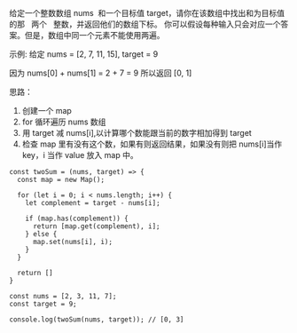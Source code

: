 给定一个整数数组 nums  和一个目标值 target，请你在该数组中找出和为目标值的那   两个   整数，并返回他们的数组下标。
你可以假设每种输入只会对应一个答案。但是，数组中同一个元素不能使用两遍。

示例:
给定 nums = [2, 7, 11, 15], target = 9

因为 nums[0] + nums[1] = 2 + 7 = 9
所以返回 [0, 1]

思路：

1. 创建一个 map
2. for 循环遍历 nums 数组
3. 用 target 减 nums[i],以计算哪个数能跟当前的数字相加得到 target
4. 检查 map 里有没有这个数，如果有则返回结果，如果没有则把 nums[i]当作 key，i 当作 value 放入 map 中。

```
const twoSum = (nums, target) => {
  const map = new Map();

  for (let i = 0; i < nums.length; i++) {
    let complement = target - nums[i];

    if (map.has(complement)) {
      return [map.get(complement), i];
    } else {
      map.set(nums[i], i);
    }
  }

  return []
}

const nums = [2, 3, 11, 7];
const target = 9;

console.log(twoSum(nums, target)); // [0, 3]
```
